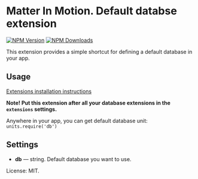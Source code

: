# Matter In Motion. Default databse extension

[![NPM Version](https://img.shields.io/npm/v/mm-db.svg?style=flat-square)](https://www.npmjs.com/package/mm-db)
[![NPM Downloads](https://img.shields.io/npm/dt/mm-db.svg?style=flat-square)](https://www.npmjs.com/package/mm-db)

This extension provides a simple shortcut for defining a default database in your app.

## Usage

[Extensions installation instructions](https://github.com/matter-in-motion/mm/blob/master/docs/extensions.md)

**Note! Put this extension after all your database extensions in the `extensions` settings.**

Anywhere in your app, you can get default database unit: `units.require('db')`

## Settings

* **db** — string. Default database you want to use.

License: MIT.
